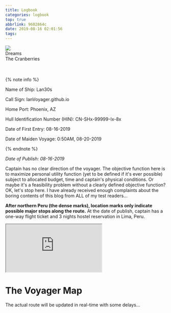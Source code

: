 ```yaml
---
title: Logbook
categories: logbook
top: true
abbrlink: 9602864c
date: 2019-08-16 02:01:56
tags:
---
```




<audio src= 'https://www.dropbox.com/s/5sn1l3afpltsxgw/Dreams%20-%20Cranberries.mp3?raw=1'></audio>
<div class='player'>
  <img src='https://www.dropbox.com/s/cjd0kmrdn3o8noz/cranberriesPic.jpg?raw=1'/>
  <div class='info'>
    <div class='name'>Dreams</div>
    <div class='singer'>The Cranberries</div>
  </div>
  <div class='btns'>
    <div class="iconfont play-pause icon-play"></div>
    <div class="iconfont next icon-next"></div>
  </div>
  <div class='progress'>
  </div>
</div>

<br>

<br>

{% note info %}

Name of Ship: Lan30s

Call Sign: lanVoyager.github.io

Home Port: Phoenix, AZ

Hull Identification Number (HIN): CN-SHx-99999-Ix-8x

Date of First Entry: 08-16-2019

Date of Maiden Voyage: 0:50AM, 08-20-2019

{% endnote %}

*Date of Publish: 08-16-2019*

Captain has no clear direction of the voyager. The objective function here is to maximize personal utility function (yet to be defined if it's ever possible) subject to allocated budget, time and captain's physical conditions. Or maybe it's a feasibility problem without a clearly defined objective function? OK, let's stop here. I have already received enough complaints about the boring contents of this blog from ALL of my test readers...

**After northern Peru (the dense marks), location marks only indicate possible major stops along the route.** At the date of publish, captain has a one-way flight ticket and 3 nights hostel reservation in Lima, Peru.

<div class="iframe-container">
  <iframe src="https://lanVoyager.github.io/myLeafMap/index.html" allowfullscreen></iframe>
</div>

# The Voyager Map

The actual route will be updated in real-time with some delays...